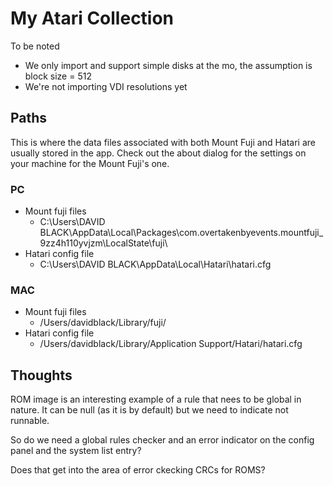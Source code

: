 # My Atari Collection

To be noted
- We only import and support simple disks at the mo, the assumption is block size = 512
- We're not importing VDI resolutions yet

## Paths

This is where the data files associated with both Mount Fuji and Hatari are usually stored in the app. Check out the about dialog for the 
settings on your machine for the Mount Fuji's one.

### PC
- Mount fuji files
    - C:\Users\DAVID BLACK\AppData\Local\Packages\com.overtakenbyevents.mountfuji_9zz4h110yvjzm\LocalState\fuji\
- Hatari config file
    - C:\Users\DAVID BLACK\AppData\Local\Hatari\hatari.cfg

### MAC
- Mount fuji files
  - /Users/davidblack/Library/fuji/
- Hatari config file
  - /Users/davidblack/Library/Application Support/Hatari/hatari.cfg


## Thoughts

ROM image is an interesting example of a rule that nees to be global in nature. It 
can be null (as it is by default) but we need to indicate not runnable.

So do we need a global rules checker and an error indicator on the config panel and
the system list entry?

Does that get into the area of error ckecking CRCs for ROMS?



